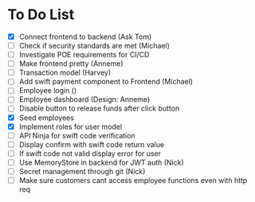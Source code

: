 # To Do List

- [x] Connect frontend to backend (Ask Tom)
- [ ] Check if security standards are met (Michael)
- [ ] Investigate POE requirements for CI/CD
- [ ] Make frontend pretty (Anneme)
- [ ] Transaction model (Harvey)
- [ ] Add swift payment component to Frontend (Michael)
- [ ] Employee login ()
- [ ] Employee dashboard (Design: Anneme)
- [ ] Disable button to release funds after click button
- [x] Seed employees
- [x] Implement roles for user model
- [ ] API Ninja for swift code verification
- [ ] Display confirm with swift code return value
- [ ] If swift code not valid display error for user
- [ ] Use MemoryStore in backend for JWT auth (Nick)
- [ ] Secret management through git (Nick)
- [ ] Make sure customers cant access employee functions even with http req

